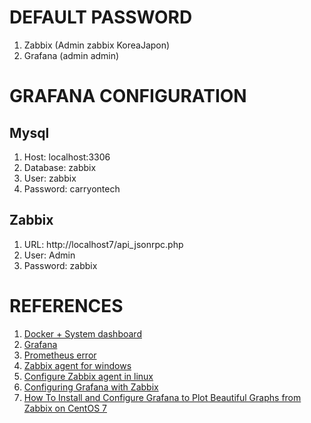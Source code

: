 

# DEFAULT PASSWORD
1. Zabbix (Admin zabbix KoreaJapon)
2. Grafana (admin admin)

# GRAFANA CONFIGURATION

## Mysql
1. Host: localhost:3306
2. Database: zabbix
3. User: zabbix
4. Password: carryontech

## Zabbix
1. URL: http://localhost7/api_jsonrpc.php
2. User: Admin
3. Password: zabbix

# REFERENCES 
1. [Docker + System dashboard](https://grafana.com/grafana/dashboards/893)
2. [Grafana](https://grafana.com/grafana/dashboards/893)
3. [Prometheus error](https://ealebed.github.io/posts/2017/prometheus-%D0%BC%D0%B8%D0%B3%D1%80%D0%B0%D1%86%D0%B8%D1%8F-%D0%BD%D0%B0-%D0%B2%D0%B5%D1%80%D1%81%D0%B8%D1%8E-2.0/)
4. [Zabbix agent for windows](https://www.zabbix.com/la/download_agents?version=5.2&release=5.2.2&os=Windows&os_version=Any&hardware=amd64&encryption=OpenSSL&packaging=MSI)
5. [Configure Zabbix agent in linux](https://www.digitalocean.com/community/tutorials/how-to-install-and-configure-zabbix-to-securely-monitor-remote-servers-on-centos-7#:~:text=The%20default%20user%20is%20Admin%20and%20the%20password%20is%20zabbix.)
6. [Configuring Grafana with Zabbix
](https://blog.zabbix.com/configuring-grafana-with-zabbix/8007/)
7. [How To Install and Configure Grafana to Plot Beautiful Graphs from Zabbix on CentOS 7](https://www.digitalocean.com/community/tutorials/how-to-install-and-configure-grafana-to-plot-beautiful-graphs-from-zabbix-on-centos-7)
